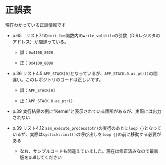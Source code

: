 # 正誤表
現在わかっている正誤情報です

- p.65　リスト7.1の`init_led`関数内の`write_volitile`の引数（DIRレジスタのアドレス）が間違っている。
    - 誤：`0x4100_8020`

    - 正：`0x4100_8008`

- p.36 リスト4.5 `APP_STACK[0]`となっているが、`APP_STACK.0.as_ptr()`の間違い。このレポジトリのコードは正しいです。
    - 誤：`APP_STACK[0]`

    - 正：`APP_STACK.0.as_ptr()`

- p.39 実行結果の例に"Kernel"と表示されている箇所があるが、実際には出力されない

- p.39 リスト4.12 `asm_execute_process(ptr)`の実行のあとに`loop {}`となっているが、実際は`systick::init()`の呼び出しを`loop {}`の前に移動する必要がある
    - なお、サンプルコードも間違えていました。現在は修正済みなので最新版をpullしてください